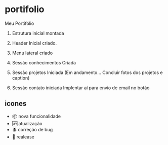 # portifolio
Meu Portifólio

1. Estrutura inicial montada
2. Header Inicial criado.
3. Menu lateral criado
4. Sessão conhecimentos Criada
5. Sessão projetos Iniciada
(Em andamento... Concluir fotos dos projetos e caption)

6. Sessão contato iniciada
Implentar aí para envio de email no botão

## icones
- :package: nova funcionalidade
- :up: atualização
- :beetle: correção de bug
- :checkered_flag: realease
